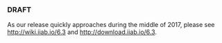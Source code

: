 ### DRAFT

As our release quickly approaches during the middle of 2017, please see http://wiki.iiab.io/6.3 and http://download.iiab.io/6.3.